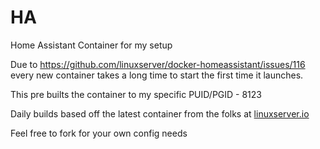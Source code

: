 # HA
Home Assistant Container for my setup

Due to https://github.com/linuxserver/docker-homeassistant/issues/116 every new container takes a long time to start the first time it launches.

This pre builts the container to my specific PUID/PGID - 8123

Daily builds based off the latest container from the folks at [linuxserver.io](https://github.com/linuxserver/docker-homeassistant)

Feel free to fork for your own config needs

